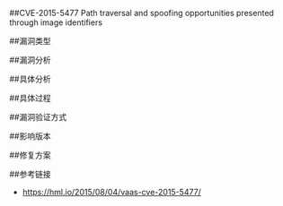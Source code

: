 ##CVE-2015-5477 Path traversal and spoofing opportunities presented through image identifiers


##漏洞类型


##漏洞分析



##具体分析



##具体过程



##漏洞验证方式


##影响版本


##修复方案


##参考链接
- https://hml.io/2015/08/04/vaas-cve-2015-5477/